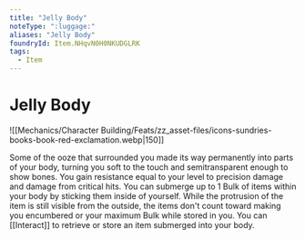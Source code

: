 ```yaml
---
title: "Jelly Body"
noteType: ":luggage:"
aliases: "Jelly Body"
foundryId: Item.NHqvN0H0NKUDGLRK
tags:
  - Item
---
```


# Jelly Body
![[Mechanics/Character Building/Feats/zz_asset-files/icons-sundries-books-book-red-exclamation.webp|150]]

Some of the ooze that surrounded you made its way permanently into parts of your body, turning you soft to the touch and semitransparent enough to show bones. You gain resistance equal to your level to precision damage and damage from critical hits. You can submerge up to 1 Bulk of items within your body by sticking them inside of yourself. While the protrusion of the item is still visible from the outside, the items don't count toward making you encumbered or your maximum Bulk while stored in you. You can [[Interact]] to retrieve or store an item submerged into your body.
